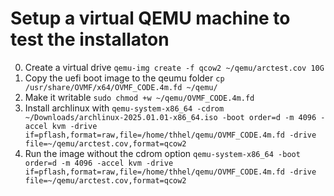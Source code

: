 
# Setup a virtual QEMU machine to test the installaton

0. Create a virtual drive `qemu-img create -f qcow2 ~/qemu/arctest.cov 10G`
1. Copy the uefi boot image to the qeumu folder `cp /usr/share/OVMF/x64/OVMF_CODE.4m.fd ~/qemu/`
3. Make it writable `sudo chmod +w ~/qemu/OVMF_CODE.4m.fd`
4. Install archlinux with `qemu-system-x86_64 -cdrom ~/Downloads/archlinux-2025.01.01-x86_64.iso -boot order=d -m 4096 -accel kvm -drive if=pflash,format=raw,file=/home/thhel/qemu/OVMF_CODE.4m.fd -drive file=~/qemu/arctest.cov,format=qcow2`
5. Run the image without the cdrom option `qemu-system-x86_64 -boot order=d -m 4096 -accel kvm -drive if=pflash,format=raw,file=/home/thhel/qemu/OVMF_CODE.4m.fd -drive file=~/qemu/arctest.cov,format=qcow2`
